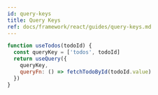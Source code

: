 ```yaml
---
id: query-keys
title: Query Keys
ref: docs/framework/react/guides/query-keys.md
---
```


[//]: # 'Example5'

```js
function useTodos(todoId) {
  const queryKey = ['todos', todoId]
  return useQuery({
    queryKey,
    queryFn: () => fetchTodoById(todoId.value)
  })
}
```

[//]: # 'Example5'
